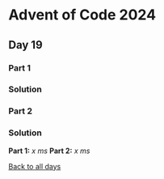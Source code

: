 # Advent of Code 2024
## Day 19
### Part 1

### Solution

### Part 2

### Solution


**Part 1:** *x ms*
**Part 2:** *x ms*  

[Back to all days](/2024)
